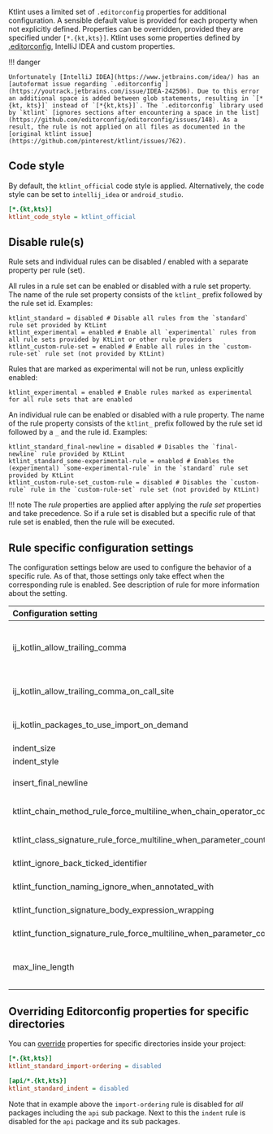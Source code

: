 Ktlint uses a limited set of `.editorconfig` properties for additional configuration. A sensible default value is provided for each property when not explicitly defined. Properties can be overridden, provided they are specified under `[*.{kt,kts}]`. Ktlint uses some properties defined by [.editorconfig](https://editorconfig.org/), IntelliJ IDEA and custom properties.

!!! danger

    Unfortunately [IntelliJ IDEA](https://www.jetbrains.com/idea/) has an [autoformat issue regarding `.editorconfig`](https://youtrack.jetbrains.com/issue/IDEA-242506). Due to this error an additional space is added between glob statements, resulting in `[*{kt, kts}]` instead of `[*{kt,kts}]`. The `.editorconfig` library used by `ktlint` [ignores sections after encountering a space in the list](https://github.com/editorconfig/editorconfig/issues/148). As a result, the rule is not applied on all files as documented in the [original ktlint issue](https://github.com/pinterest/ktlint/issues/762).

## Code style

By default, the `ktlint_official` code style is applied. Alternatively, the code style can be set to `intellij_idea` or `android_studio`.

```ini
[*.{kt,kts}]
ktlint_code_style = ktlint_official
```

## Disable rule(s)

Rule sets and individual rules can be disabled / enabled with a separate property per rule (set).

All rules in a rule set can be enabled or disabled with a rule set property. The name of the rule set property consists of the `ktlint_` prefix followed by the rule set id. Examples:
```editorconfig
ktlint_standard = disabled # Disable all rules from the `standard` rule set provided by KtLint
ktlint_experimental = enabled # Enable all `experimental` rules from all rule sets provided by KtLint or other rule providers
ktlint_custom-rule-set = enabled # Enable all rules in the `custom-rule-set` rule set (not provided by KtLint)
```

Rules that are marked as experimental will not be run, unless explicitly enabled:
```editorconfig
ktlint_experimental = enabled # Enable rules marked as experimental for all rule sets that are enabled
```

An individual rule can be enabled or disabled with a rule property. The name of the rule property consists of the `ktlint_` prefix followed by the rule set id followed by a `_` and the rule id. Examples:
```editorconfig
ktlint_standard_final-newline = disabled # Disables the `final-newline` rule provided by KtLint
ktlint_standard_some-experimental-rule = enabled # Enables the (experimental) `some-experimental-rule` in the `standard` rule set provided by KtLint
ktlint_custom-rule-set_custom-rule = disabled # Disables the `custom-rule` rule in the `custom-rule-set` rule set (not provided by KtLint)
```

!!! note
    The *rule* properties are applied after applying the *rule set* properties and take precedence. So if a rule set is disabled but a specific rule of that rule set is enabled, then the rule will be executed.

## Rule specific configuration settings

The configuration settings below are used to configure the behavior of a specific rule. As of that, those settings only take effect when the corresponding rule is enabled. See description of rule for more information about the setting.

| Configuration setting                                                                     | Rule                                                                                        |
|:------------------------------------------------------------------------------------------|:--------------------------------------------------------------------------------------------|
| ij_kotlin_allow_trailing_comma                                                            | [trailing-comma-on-declaration-site](../rules/standard/#trailing-comma-on-declaration-site) |
| ij_kotlin_allow_trailing_comma_on_call_site                                               | [trailing-comma-on-call-site](../rules/standard/#trailing-comma-on-call-site)               |
| ij_kotlin_packages_to_use_import_on_demand                                                | [no-wildcard-imports](../rules/standard/#no-wildcard-imports)                               |
| indent_size                                                                               | [indent](../rules/standard/#indentation)                                                    |                                                                                       |
| indent_style                                                                              | [indent](../rules/standard/#indentation)                                                    |                                                                                       |
                                                                                    |
| insert_final_newline                                                                      | [final-newline](../rules/standard/#final-newline)                                           |                                                                                       |
| ktlint_chain_method_rule_force_multiline_when_chain_operator_count_greater_or_equal_than  | [chain-method-continuation](../rules/experimental/#chain-method-continuation)               |
| ktlint_class_signature_rule_force_multiline_when_parameter_count_greater_or_equal_than    | [class-signature](../rules/experimental/#class-signature)                                   |
| ktlint_ignore_back_ticked_identifier                                                      | [max-line-length](../rules/standard/#max-line-length)                                       |
| ktlint_function_naming_ignore_when_annotated_with                                        | [function-naming](../rules/standard/#function-naming)                                       |
| ktlint_function_signature_body_expression_wrapping                                        | [function-signature](../rules/standard/#function-signature)                                 |
| ktlint_function_signature_rule_force_multiline_when_parameter_count_greater_or_equal_than | [function-signature](../rules/standard/#function-signature)                                 |
| max_line_length                                                                           | [max-line-length](../rules/standard/#max-line-length) and several other rules               |

## Overriding Editorconfig properties for specific directories

You can [override](https://editorconfig.org/#file-format-details) properties for specific directories inside your project:
```ini
[*.{kt,kts}]
ktlint_standard_import-ordering = disabled

[api/*.{kt,kts}]
ktlint_standard_indent = disabled
```

Note that in example above the `import-ordering` rule is disabled for *all* packages including the `api` sub package. Next to this the `indent` rule is disabled for the `api` package and its sub packages.

